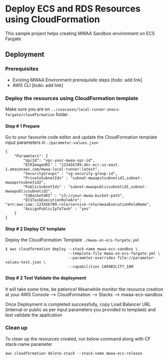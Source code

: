 # Deploy ECS and RDS Resources using CloudFormation
This sample project helps creating MWAA Sandbox environment on ECS Fargate 

## Deployment

### Prerequisites
- Existing MWAA Environment prerequisite steps [todo: add link]
- AWS CLI [todo: add link]

### Deploy the resources using CloudFormation template
Make sure you are on `../usecases/local-runner-onecs-fargate/cloudformation` folder . 

#### Step # 1 Prepare
Go to your favourite code editor and update the CloudFormation template input parameters in `./parameter-values.json` 

```
{
    "Parameters": {
        "VpcId": "vpc-your-mwaa-vpc-id",
        "ECRImageURI" : "123456789.dkr.ecr.us-east-1.amazonaws.com/mwaa-local-runner:latest",
        "SecurityGroups" : "sg-security-group-id",
        "PrivateSubnetIds" : "subnet-mwaapvtsubnetid1,subnet-mwaapvtsubnetid2",
        "PublicSubnetIds" : "subnet-mwaapublicsubnetid1,subnet-mwaapublicsubnetid2",
        "S3BucketURI" : "s3://your-mwaa-bucket-path",
        "ECSTaskExecutionRoleArn": "arn:aws:iam::123456789:role/service-role/mwaaExecutionRoleName",
        "AssignPublicIpToTask" : "yes"
    }
}
```
#### Step # 2 Deploy CF template
Deploy the CloudFormation Template `./mwaa-on-ecs-fargate.yml` 

```
$ aws cloudformation deploy --stack-name mwaa-ecs-sandbox \ 
                            --template-file mwaa-on-ecs-fargate.yml \
                            --parameter-overrides file://parameter-values-test.json \ 
                            --capabilities CAPABILITY_IAM
```
#### Step # 2 Test Validate the deployment

It will take some time, be patience! Meanwhile monitor the resource creation at your AWS Console --> CloudFormation --> Stacks --> mwaa-ecs-sandbox 

Once Deployment is completed successfully, copy Load Balancer URL (internal or public as per input parameters you provided to template) and test validate the application


### Clean up
To clean up the resources created, run below command along with CF stack-name parameter

```
aws cloudformation delete-stack --stack-name mwaa-ecs-release
```